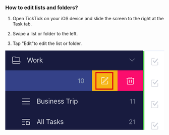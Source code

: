 ### How to edit lists and folders?

1. Open TickTick on your iOS device and slide the screen to the right at the Task tab.

2. Swipe a list or folder to the left.

3. Tap "Edit"to edit the list or folder.


![](ios/4.2/ios425.png)